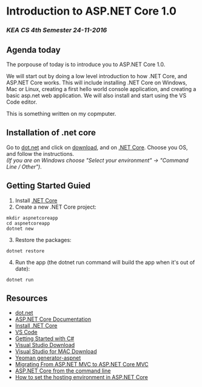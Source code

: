# Introduction to ASP.NET Core 1.0
### _KEA CS 4th Semester 24-11-2016_

## Agenda today
The porpouse of today is to introduce you to ASP.NET Core 1.0. 

We will start out by doing a low level introduction to how .NET Core, and ASP.NET Core works. 
This will include installing .NET Core on Windows, Mac or Linux, creating a first hello world console application, and 
creating a basic asp.net web application. We will also install and start using the VS Code editor.

This is something written on my copmputer.


## Installation of .net core
Go to [dot.net](http://dot.net) and click on [download](https://www.microsoft.com/net/download), and on 
[.NET Core](https://www.microsoft.com/net/download/core). Choose you OS, and follow the instructions.         
_(If you are on Windows choose "Select your environment" -> "Command Line / Other")_.   

## Getting Started Guied
1. Install [.NET Core](https://www.microsoft.com/net/core#macos)
2. Create a new .NET Core project:

````
mkdir aspnetcoreapp
cd aspnetcoreapp
dotnet new
````
3. Restore the packages:
````
dotnet restore
````
4. Run the app (the dotnet run command will build the app when it's out of date):
````
dotnet run
````





## Resources    
* [dot.net](http://dot.net)
* [ASP.NET Core Documentation](https://docs.microsoft.com/en-us/aspnet/core/)
* [Install .NET Core](https://www.microsoft.com/net/download/core)
* [VS Code](https://code.visualstudio.com/)
* [Getting Started with C#](https://www.microsoft.com/net/tutorials/csharp/getting-started)
* [Visual Studio Download](https://www.visualstudio.com/downloads/)
* [Visual Studio for MAC Download](https://www.visualstudio.com/vs/visual-studio-mac/)
* [Yeoman generator-aspnet](https://github.com/OmniSharp/generator-aspnet)
* [Migrating From ASP.NET MVC to ASP.NET Core MVC](https://docs.microsoft.com/en-us/aspnet/core/migration/mvc)
* [ASP.NET Core from the command line](https://cmatskas.com/asp-net-core-from-the-command-line/)
* [How to set the hosting environment in ASP.NET Core](http://andrewlock.net/how-to-set-the-hosting-environment-in-asp-net-core/)